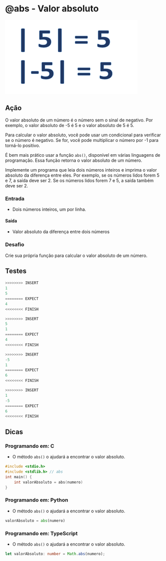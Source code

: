 # @abs - Valor absoluto

![abs](cover.jpg)

## Ação

O valor absoluto de um número é o número sem o sinal de negativo. Por exemplo, o valor absoluto de -5 é 5 e o valor absoluto de 5 é 5.

Para calcular o valor absoluto, você pode usar um condicional para verificar se o número é negativo. Se for, você pode multiplicar o número por -1 para torná-lo positivo.

É bem mais prático usar a função `abs()`, disponível em várias linguagens de programação. Essa função retorna o valor absoluto de um número.

Implemente um programa que leia dois números inteiros e imprima o valor absoluto da diferença entre eles. Por exemplo, se os números lidos forem 5 e 7, a saída deve ser 2. Se os números lidos forem 7 e 5, a saída também deve ser 2.

### Entrada

- Dois números inteiros, um por linha.

#### Saída

- Valor absoluto da diferença entre dois números

### Desafio

Crie sua própria função para calcular o valor absoluto de um número.

## Testes

```py
>>>>>>>> INSERT
1
5
======== EXPECT
4
<<<<<<<< FINISH
```

```py
>>>>>>>> INSERT
5
1
======== EXPECT
4
<<<<<<<< FINISH
```

```py
>>>>>>>> INSERT
-5
1
======== EXPECT
6
<<<<<<<< FINISH
```

```py
>>>>>>>> INSERT
1
-5
======== EXPECT
6
<<<<<<<< FINISH

```

## Dicas

### Programando em: C

- O método `abs()` o ajudará a encontrar o valor absoluto.

```c
#include <stdio.h>
#include <stdlib.h> // abs
int main() {
    int valorAbsoluto = abs(numero)
}
```

### Programando em: Python

- O método `abs()` o ajudará a encontrar o valor absoluto.

```py
valorAbsoluto = abs(numero)
```

### Programando em: TypeScript

- O método `abs()` o ajudará a encontrar o valor absoluto.

```ts
let valorAbsoluto: number = Math.abs(numero);
```
